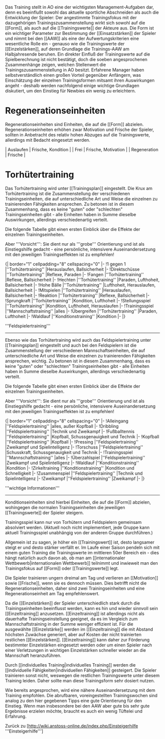 Das Training stellt in AO eine der wichtigsten Management-Aufgaben dar, denn es beeinflußt sowohl das aktuelle sportliche Abschneiden als auch die Entwicklung der Spieler: Der angestimmte Trainingsfokus mit der dazugehörigen Trainingszusammenstellung wirkt sich sowohl auf die [[Form]], als auch auf die [[Trainingswerte]] der Akteure aus. Die Form ist ein wichtiger Parameter zur Bestimmung der [[Einsatzstärken]] der Spieler und nimmt bei den [[AAW]] als eine der Aufwertungskriterien eine wesentliche Rolle ein - genauso wie die Trainingswerte der [[Einzelstärken]], auf deren Grundlage die Trainings-AAW am Halbjahresende beruhen. Ein direkter Einfluß der Trainingswerte auf die Spielberechnung ist nicht bestätigt, doch die soeben angesprochenen Zusammenhänge zeigen, welchen Stellenwert die Trainingszusammenstellung in AO besitzt. Erfahrene Manager haben selbstverständlich einen großen Vorteil gegenüber Anfängern, was Einschätzung der einzelnen Trainingsformen mitsamt ihren Auswirkungen angeht - deshalb werden nachfolgend einige wichtige Grundlagen diskutiert, um den Einstieg für Newbies ein wenig zu erleichtern.

# Regenerationseinheiten

Regenerationseinheiten sind Einheiten, die auf die [[Form]] abzielen. Regenerationseinheiten erhöhen zwar Motivation und Frische der Spieler, sollten in Anbetracht des relativ hohen Abzuges auf die Trainingswerte, allerdings mit Bedacht eingesetzt werden.

| Auslaufen    | Frische, Kondition  |
| Frei         | Frische, Motivation |
| Regeneration | Frische             |


# Torhütertraining

Das Torhütertraining wird unter [[Trainingsplan]] eingestellt. Die Krux am Torhütertraining ist die Zusammenstellung der verschiedenen Trainingseinheiten, die auf unterschiedliche Art und Weise die einzelnen zu trainierenden Fähigkeiten ansprechen. Zu betonen ist in diesem Zusammenhang, dass es keine "guten" oder "schlechten" Trainingseinheiten gibt - alle Einheiten haben in Summe dieselbe Auswirkungen, allerdings verschiedenartig verteilt.

Die folgende Tabelle gibt einen ersten Einblick über die Effekte der einzelnen Trainingseinheiten.

Aber '''Vorsicht''': Sie dient nur als '''grobe''' Orientierung und ist als Einstiegshilfe gedacht - eine persönliche, intensivere Auseinandersetzung mit den jeweiligen Trainingseffekten ist zu empfehlen!

{| border="1" cellpadding="8" cellspacing="0"
|-
!1 gegen 1
|''Torhütertraining''
|Herauslaufen, Ballsicherheit
|-
!Direktschüsse
|''Torhütertraining''
|Reflexe, Paraden
|-
!Fangen
|''Torhütertraining''
|Reflexe, Ballsicherheit
|-
!Hechten
|''Torhütertraining''
|Paraden, Lufthoheit, Ballsicherheit
|-
!Hohe Bälle
|''Torhütertraining''
|Lufthoheit, Herauslaufen, Ballsicherheit
|-
!Mitspielen
|''Torhütertraining''
|Herauslaufen, Ballsicherheit
|-
!Reaktion
|''Torhütertraining''
|Reflexe, Ballsicherheit
|-
!Sprungkraft
|''Torhütertraining''
|Kondition, Lufthoheit
|-
!Stellungsspiel
|''Torhütertraining''
|Kondition, Lufthoheit, Herauslaufen
|-
!Trainingsspiel
|''Mannschaftstraining''
|alles
|-
!Übergreifen
|''Torhütertraining''
|Paraden, Lufthoheit
|-
!Waldlauf
|''Konditionstraining''
|Kondition
|-
|}



'''Feldspielertraining'''

----

Ebenso wie das Torhütertraining wird auch das Feldspielertraining unter [[Trainingsplan]] eingestellt und auch bei den Feldspielern ist die Zusammenstellung der verschiedenen Mannschaftseinheiten, die auf unterschiedliche Art und Weise die einzelnen zu trainierenden Fähigkeiten ansprechen, wichtig. Zu betonen ist in diesem Zusammenhang, dass es keine "guten" oder "schlechten" Trainingseinheiten gibt - alle Einheiten haben in Summe dieselbe Auswirkungen, allerdings verschiedenartig verteilt.

Die folgende Tabelle gibt einen ersten Einblick über die Effekte der einzelnen Trainingseinheiten.

Aber '''Vorsicht''': Sie dient nur als '''grobe''' Orientierung und ist als Einstiegshilfe gedacht - eine persönliche, intensivere Auseinandersetzung mit den jeweiligen Trainingseffekten ist zu empfehlen!

{| border="1" cellpadding="8" cellspacing="0"
|-
!Alleingang
|''Feldspielertraining''
|alles, außer Kopfball
|-
!Dribbling
|''Feldspielertraining''
|Technik und Zweikampf
|-
!Fußballtennis
|''Feldspielertraining''
|Kopfball, Schussgenauigkeit und Technik
|-
!Kopfball
|''Feldspielertraining''
|Kopfball
|-
!Pressing
|''Feldspielertraining''
|Zweikampf und Spielintelligenz
|-
!Torschuss
|''Feldspielertraining''
|Schusskraft, Schussgenauigkeit und Technik
|-
!Trainingsspiel
|''Mannschaftstraining''
|alles
|-
!Überzahlspiel
|''Feldspielertraining''
|Zweikampf und Spielintelligenz
|-
!Waldlauf
|''Konditionstraining''
|Kondition
|-
!Zirkeltraining
|''Konditionstraining''
|Kondition und Schnelligkeit
|-
!Zusammenspiel
|''Feldspielertraining''
|Technik und Spielintelligenz
|-
!Zweikampf
|''Feldspielertraining''
|Zweikampf
|-
|}



'''wichtige Informationen'''

----

Konditionseinheiten sind hierbei Einheiten, die auf die [[Form]] abzielen, wohingegen die normalen Trainingseinheiten die jeweiligen [[Trainingswerte]] der Spieler steigern.

Trainingsspiel kann nur von Torhütern und Feldspielern gemeinsam absolviert werden. (Aktuell noch nicht implementiert, jede Gruppe kann aktuell Trainingsspiel unabhängig von der anderen Gruppe durchführen.)

Allgemein ist zu sagen, je höher ein [[Trainingswert]] ist, desto langsamer steigt er und desto stärker verfällt er. Im Laufe einer Saison pendeln sich mit einem guten Training die Trainingswerte im mittleren 50er Bereich ein - dies hängt natürlich auch davon ab, ob man am [[internationaler Wettbewerb|internationalen Wettbewerb]] teilnimmt und inwieweit man den Trainingsfokus auf [[Form]] oder [[Trainingswerte]] legt.

Die Spieler trainieren ungern dreimal am Tag und verlieren an [[Motivation]] sowie [[Frische]], wenn sie es dennoch müssen. Dies betrifft nicht die Regenerationseinheiten, daher sind zwei Trainingseinheiten und eine Regenerationseinheit am Tag empfehlenswert.

Da die [[Einzelstärken]] der Spieler unterschiedlich stark durch die Trainingseinheiten beeinflusst werden, kann es hin und wieder sinnvoll sein [[Einzeltraining]] anzusetzen. [[Einzeltraining]] ist allerdings nicht als dauerhafte Trainingseinstellung geeignet, da es im Vergleich zum Mannschaftstraining in der Summe weniger effizient ist. Für die ausgewählte [[Einzelstärke]] werden im [[Einzeltraining]] die mit Abstand höchsten Zuwächse generiert, aber auf Kosten der nicht trainierten restlichen [[Einzelstärken]]. [[Einzeltraining]] kann daher zur Förderung bestimmter Einzelstärken eingesetzt werden oder um einen Spieler nach einer Verletzungen in wichtigen Einzelstärken schneller wieder an die Mannschaft heranzuführen.

Durch [[individuelles Training|individuelles Training]] werden die [[individuelle Fähigkeiten|individuellen Fähigkeiten]] gesteigert. Die Spieler trainieren sonst nicht, weswegen die restlichen Trainingswerte unter diesem Training leiden. Daher sollte man diese Trainingsform sehr dosiert nutzen.

Wie bereits angesprochen, wird eine nähere Auseinandersetzung mit dem Training empfohlen. Die abrufbaren, voreingestellten Trainingswochen sind analog zu den hier gegebenen Tipps eine gute Orientierung für den Einstieg. Wenn man insbesondere bei den AAW aber gute bis sehr gute Ergebnisse erzielen möchte, braucht es auch ein wenig Tüftelei und Erfahrung.


Zurück zu [http://wiki.anstoss-online.de/index.php/Einsteigerhilfe '''Einsteigerhilfe''']
